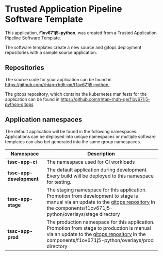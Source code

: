 # Trusted Application Pipeline Software Template

This application, **f1ov671j5-python**, was created from a Trusted Application Pipeline Software Template.

The software templates create a new source and gitops deployment repositories with a sample source application. 

## Repositories

The source code for your application can be found in [https://github.com/rhtap-rhdh-qe/f1ov671j5-python ](https://github.com/rhtap-rhdh-qe/f1ov671j5-python ).
 
The gitops repository, which contains the kubernetes manifests for the application can be found in 
[https://github.com/rhtap-rhdh-qe/f1ov671j5-python-gitops ](https://github.com/rhtap-rhdh-qe/f1ov671j5-python-gitops ) 

## Application namespaces 

The default application will be found in the following namespaces. Applications can be deployed into unique namespaces or multiple software templates can also bet generated into the same group namespaces.  

|  Namespace   |  Description   |  
| -------- | -------- |
| **tssc-app-ci** | The namespace used for CI workloads |
| **tssc-app-development** | The default application during development. Every build will be deployed to this namespace for testing. |
| **tssc-app-stage** | The staging namespace for this application. Promotion from development to stage is manual via an update to the [gitops repository](https://github.com/rhtap-rhdh-qe/f1ov671j5-python-gitops ) in the components/f1ov671j5-python/overlays/stage directory |
| **tssc-app-prod** | The production namespace for this application. Promotion from stage to production is manual via an update to the [gitops repository](https://github.com/rhtap-rhdh-qe/f1ov671j5-python-gitops ) in the components/f1ov671j5-python/overlays/prod directory |